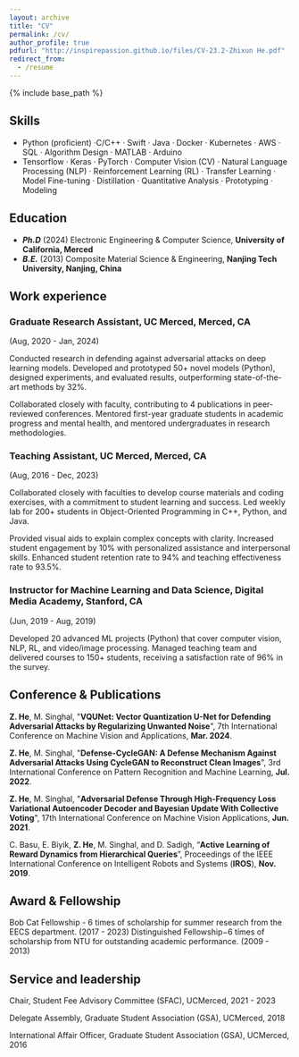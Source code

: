 ```yaml
---
layout: archive
title: "CV"
permalink: /cv/
author_profile: true
pdfurl: "http://inspirepassion.github.io/files/CV-23.2-Zhixun He.pdf"
redirect_from:
  - /resume
---
```


{% include base_path %}



[//]: # (pdfurl: Link to a PDF file.)

[//]: # (codeurl: Link to a code repository, such as a GitHub repo.)

[//]: # (projecturl: Link to a project page or external project website.)

[//]: # (dataurl: Link to datasets or related data files.)

[//]: # (posterurl: Link to a poster presentation.)

[//]: # (video: Link to a video related to the content.)

[//]: # (website: Link to an external website.)




## Skills
* Python (proficient) ·C/C++ · Swift · Java · Docker · Kubernetes · AWS · SQL · Algorithm Design · MATLAB · Arduino
* Tensorflow · Keras · PyTorch · Computer Vision (CV) · Natural Language Processing (NLP) · Reinforcement Learning (RL) · Transfer Learning · Model Fine-tuning · Distillation · Quantitative Analysis · Prototyping · Modeling

## Education

* ___Ph.D___ (2024) Electronic Engineering & Computer Science, __University of California, Merced__
* ___B.E.___ (2013) Composite Material Science & Engineering, __Nanjing Tech University, Nanjing, China__

## Work experience
### Graduate Research Assistant, UC Merced, Merced, CA
(Aug, 2020 - Jan, 2024)

Conducted research in defending against adversarial attacks on deep learning models. Developed and prototyped 50+ novel models (Python), designed experiments, and evaluated results, outperforming state-of-the-art methods by 32%.

Collaborated closely with faculty, contributing to 4 publications in peer-reviewed conferences. Mentored first-year graduate students in academic progress and mental health, and mentored undergraduates in research methodologies.

### Teaching Assistant, UC Merced, Merced, CA 
(Aug, 2016 - Dec, 2023)

Collaborated closely with faculties to develop course materials and coding exercises, with a commitment to student learning and success. Led weekly lab for 200+ students in Object-Oriented Programming in C++, Python, and Java.

Provided visual aids to explain complex concepts with clarity. Increased student engagement by 10% with personalized assistance and interpersonal skills. Enhanced student retention rate to 94% and teaching effectiveness rate to 93.5%.

### Instructor for Machine Learning and Data Science, Digital Media Academy, Stanford, CA
(Jun, 2019 - Aug, 2019)

Developed 20 advanced ML projects (Python) that cover computer vision, NLP, RL, and video/image processing. Managed teaching team and delivered courses to 150+ students, receiving a satisfaction rate of 96% in the survey.
  

## Conference & Publications
__Z. He__, M. Singhal, "__VQUNet: Vector Quantization U-Net for Defending Adversarial Attacks by Regularizing
Unwanted Noise__", 7th International Conference on Machine Vision and Applications, __Mar. 2024__.

__Z. He__, M. Singhal, "__Defense-CycleGAN: A Defense Mechanism Against Adversarial Attacks Using CycleGAN to
Reconstruct Clean Images__", 3rd International Conference on Pattern Recognition and Machine Learning, __Jul. 2022__.

__Z. He__, M. Singhal, "__Adversarial Defense Through High-Frequency Loss Variational Autoencoder Decoder and
Bayesian Update With Collective Voting__", 17th International Conference on Machine Vision Applications, __Jun. 2021__.

C. Basu, E. Biyik, __Z. He__, M. Singhal, and D. Sadigh, “__Active Learning of Reward Dynamics from Hierarchical
Queries__”, Proceedings of the IEEE International Conference on Intelligent Robots and Systems (__IROS__), __Nov. 2019__.
  

## Award & Fellowship
Bob Cat Fellowship - 6 times of scholarship for summer research from the EECS department. (2017 - 2023)
Distinguished Fellowship−6 times of scholarship from NTU for outstanding academic performance. (2009 - 2013)

  
## Service and leadership

Chair, Student Fee Advisory Committee (SFAC), UCMerced, 2021 - 2023

Delegate Assembly, Graduate Student Association (GSA), UCMerced, 2018

International Affair Officer, Graduate Student Association (GSA), UCMerced, 2016
